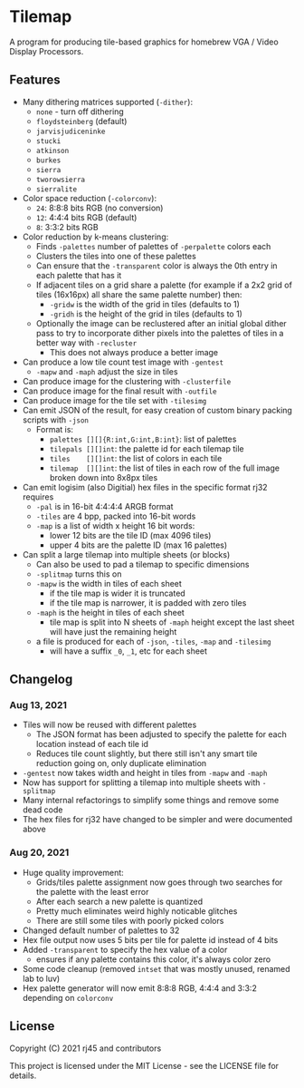 # Tilemap

A program for producing tile-based graphics for homebrew VGA / Video Display Processors.

## Features

- Many dithering matrices supported (`-dither`):
  - `none` - turn off dithering
  - `floydsteinberg` (default)
  - `jarvisjudiceninke`
  - `stucki`
  - `atkinson`
  - `burkes`
  - `sierra`
  - `tworowsierra`
  - `sierralite`
- Color space reduction (`-colorconv`):
  - `24`: 8:8:8 bits RGB (no conversion)
  - `12`: 4:4:4 bits RGB (default)
  - `8`:  3:3:2 bits RGB
- Color reduction by k-means clustering:
  - Finds `-palettes` number of palettes of `-perpalette` colors each
  - Clusters the tiles into one of these palettes
  - Can ensure that the `-transparent` color is always the 0th entry in each palette that has it
  - If adjacent tiles on a grid share a palette (for example if a 2x2 grid of tiles (16x16px) all share the same palette number) then:
    - `-gridw` is the width of the grid in tiles (defaults to 1)
    - `-gridh` is the height of the grid in tiles (defaults to 1)
  - Optionally the image can be reclustered after an initial global dither pass to try to incorporate dither pixels into the palettes of tiles in a better way with `-recluster`
    - This does not always produce a better image
- Can produce a low tile count test image with `-gentest`
  - `-mapw` and `-maph` adjust the size in tiles
- Can produce image for the clustering with `-clusterfile`
- Can produce image for the final result with `-outfile`
- Can produce image for the tile set with `-tilesimg`
- Can emit JSON of the result, for easy creation of custom binary packing scripts with `-json`
  - Format is:
    - `palettes [][]{R:int,G:int,B:int}`: list of palettes
    - `tilepals [][]int`: the palette id for each tilemap tile
    - `tiles    [][]int`: the list of colors in each tile
    - `tilemap  [][]int`: the list of tiles in each row of the full image broken down into 8x8px tiles
- Can emit logisim (also Digitial) hex files in the specific format rj32 requires
  - `-pal` is in 16-bit 4:4:4:4 ARGB format
  - `-tiles` are 4 bpp, packed into 16-bit words
  - `-map` is a list of width x height 16 bit words:
    - lower 12 bits are the tile ID (max 4096 tiles)
    - upper 4 bits are the palette ID (max 16 palettes)
- Can split a large tilemap into multiple sheets (or blocks)
  - Can also be used to pad a tilemap to specific dimensions
  - `-splitmap` turns this on
  - `-mapw` is the width in tiles of each sheet
    - if the tile map is wider it is truncated
    - if the tile map is narrower, it is padded with zero tiles
  - `-maph` is the height in tiles of each sheet
    - tile map is split into N sheets of `-maph` height except the last sheet will have just the remaining height
  - a file is produced for each of `-json`, `-tiles`, `-map` and `-tilesimg`
    - will have a suffix `_0`, `_1`, etc for each sheet

## Changelog

### Aug 13, 2021

- Tiles will now be reused with different palettes
  - The JSON format has been adjusted to specify the palette for each location instead of each tile id
  - Reduces tile count slightly, but there still isn't any smart tile reduction going on, only duplicate elimination
- `-gentest` now takes width and height in tiles from `-mapw` and `-maph`
- Now has support for splitting a tilemap into multiple sheets with `-splitmap`
- Many internal refactorings to simplify some things and remove some dead code
- The hex files for rj32 have changed to be simpler and were documented above

### Aug 20, 2021

- Huge quality improvement:
  - Grids/tiles palette assignment now goes through two searches for the palette with the least error
  - After each search a new palette is quantized
  - Pretty much eliminates weird highly noticable glitches
  - There are still some tiles with poorly picked colors
- Changed default number of palettes to 32
- Hex file output now uses 5 bits per tile for palette id instead of 4 bits
- Added `-transparent` to specify the hex value of a color
  - ensures if any palette contains this color, it's always color zero
- Some code cleanup (removed `intset` that was mostly unused, renamed lab to luv)
- Hex palette generator will now emit 8:8:8 RGB, 4:4:4 and 3:3:2 depending on `colorconv`

## License

Copyright (C) 2021 rj45 and contributors

This project is licensed under the MIT License - see the LICENSE file for details.
